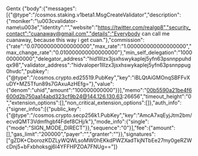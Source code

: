 Gentx
{"body":{"messages":[{"@type":"/cosmos.staking.v1beta1.MsgCreateValidator","description":{"moniker":"\u003cvalidator-name\u003e","identity":"","website":"https://twitter.com/realgp8","security_contact":"cuanaway@gmail.com","details":"Everybody can call me cuanaway, because this way i get cuan."},"commission":{"rate":"0.070000000000000000","max_rate":"1.000000000000000000","max_change_rate":"0.010000000000000000"},"min_self_delegation":"100000000000","delegator_address":"hid1lllzx3jsxhswykaplej5yfn63psnnppuhdqx98","validator_address":"hidvaloper1lllzx3jsxhswykaplej5yfn63psnnppug0hvdc","pubkey":{"@type":"/cosmos.crypto.ed25519.PubKey","key":"iBLQtAiGMOnqSBFFvXuDY+MZ5Tfun89s7GAxuAzHEfg="},"value":{"denom":"uhid","amount":"100000000000"}}],"memo":"00b5590a21be4f6600d2b750aa14abd323cf9b24@144.126.130.63:26656","timeout_height":"0","extension_options":[],"non_critical_extension_options":[]},"auth_info":{"signer_infos":[{"public_key":{"@type":"/cosmos.crypto.secp256k1.PubKey","key":"AmcA7xqEyjJtm2bm/ecvdQMT3Vdmfhgbf4Fdef8CHj/k"},"mode_info":{"single":{"mode":"SIGN_MODE_DIRECT"}},"sequence":"0"}],"fee":{"amount":[],"gas_limit":"200000","payer":"","granter":""}},"signatures":["gZDK+CborozKDZLyWQWLsoMW0hEKkdPWZXadTkjNTbEe27my0geRZWcDnj5+bFxbhoksgj6l4YFFHPZOA7FNUg=="]}
